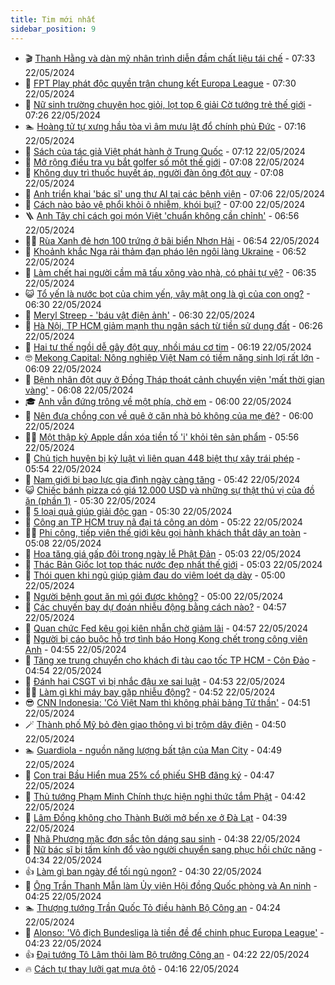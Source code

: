 ```yaml
---
title: Tim mới nhất
sidebar_position: 9
---
```


<!-- vnexpress-tin-moi-nhat:START -->
- 🎬 [Thanh Hằng và dàn mỹ nhân trình diễn đầm chất liệu tái chế](https://vnexpress.net/thanh-hang-va-dan-my-nhan-trinh-dien-dam-chat-lieu-tai-che-4749176.html) - 07:33 22/05/2024
- 🐎 [FPT Play phát độc quyền trận chung kết Europa League](https://vnexpress.net/fpt-play-phat-doc-quyen-tran-chung-ket-europa-league-4749257.html) - 07:30 22/05/2024
- 🦍 [Nữ sinh trường chuyên học giỏi, lọt top 6 giải Cờ tướng trẻ thế giới](https://vnexpress.net/nu-sinh-truong-chuyen-hoc-gioi-lot-top-6-giai-co-tuong-tre-the-gioi-4749126.html) - 07:26 22/05/2024
- 🏊 [Hoàng tử tự xưng hầu tòa vì âm mưu lật đổ chính phủ Đức](https://vnexpress.net/hoang-tu-tu-xung-hau-toa-vi-am-muu-lat-do-chinh-phu-duc-4749134.html) - 07:16 22/05/2024
- 🎊 [Sách của tác giả Việt phát hành ở Trung Quốc](https://vnexpress.net/sach-cua-tac-gia-viet-phat-hanh-o-trung-quoc-4748723.html) - 07:12 22/05/2024
- 🎃 [Mở rộng điều tra vụ bắt golfer số một thế giới](https://vnexpress.net/mo-rong-dieu-tra-vu-bat-golfer-so-mot-the-gioi-4749237.html) - 07:08 22/05/2024
- 🧰 [Không duy trì thuốc huyết áp, người đàn ông đột quỵ](https://vnexpress.net/khong-duy-tri-thuoc-huyet-ap-nguoi-dan-ong-dot-quy-4749143.html) - 07:08 22/05/2024
- 🔭 [Anh triển khai &#39;bác sĩ&#39; ung thư AI tại các bệnh viện](https://vnexpress.net/anh-trien-khai-bac-si-ung-thu-ai-tai-cac-benh-vien-4749142.html) - 07:06 22/05/2024
- 🫶 [Cách nào bảo vệ phổi khỏi ô nhiễm, khói bụi?](https://vnexpress.net/cach-nao-bao-ve-phoi-khoi-o-nhiem-khoi-bui-4749098.html) - 07:00 22/05/2024
- 🪜 [Anh Tây chỉ cách gọi món Việt &#39;chuẩn không cần chỉnh&#39;](https://vnexpress.net/anh-tay-chi-cach-goi-mon-viet-chuan-khong-can-chinh-4749202.html) - 06:56 22/05/2024
- 👨‍🏫 [Rùa Xanh đẻ hơn 100 trứng ở bãi biển Nhơn Hải](https://vnexpress.net/rua-xanh-de-hon-100-trung-o-bai-bien-nhon-hai-4749192.html) - 06:54 22/05/2024
- 🎊 [Khoảnh khắc Nga rải thảm đạn pháo lên ngôi làng Ukraine](https://vnexpress.net/khoanh-khac-nga-rai-tham-dan-phao-len-ngoi-lang-ukraine-4749156.html) - 06:52 22/05/2024
- 🎊 [Làm chết hai người cầm mã tấu xông vào nhà, có phải tự vệ?](https://vnexpress.net/lam-chet-hai-nguoi-cam-ma-tau-xong-vao-nha-co-phai-tu-ve-4749120.html) - 06:35 22/05/2024
- 😺 [Tổ yến là nước bọt của chim yến, vậy mật ong là gì của con ong?](https://vnexpress.net/to-yen-la-nuoc-bot-cua-chim-yen-vay-mat-ong-la-gi-cua-con-ong-4748214.html) - 06:30 22/05/2024
- 🐘 [Meryl Streep - &#39;báu vật điện ảnh&#39;](https://vnexpress.net/meryl-streep-bau-vat-dien-anh-4746337.html) - 06:30 22/05/2024
- 🌁 [Hà Nội, TP HCM giảm mạnh thu ngân sách từ tiền sử dụng đất](https://vnexpress.net/ha-noi-tp-hcm-giam-manh-thu-ngan-sach-tu-tien-su-dung-dat-4749217.html) - 06:26 22/05/2024
- 🐲 [Hai tư thế ngồi dễ gây đột quỵ, nhồi máu cơ tim](https://vnexpress.net/hai-tu-the-ngoi-de-gay-dot-quy-nhoi-mau-co-tim-4749057.html) - 06:19 22/05/2024
- 🤓 [Mekong Capital: Nông nghiệp Việt Nam có tiềm năng sinh lợi rất lớn](https://vnexpress.net/mekong-capital-nong-nghiep-viet-nam-co-tiem-nang-sinh-loi-rat-lon-4748975.html) - 06:09 22/05/2024
- 💪 [Bệnh nhân đột quỵ ở Đồng Tháp thoát cảnh chuyển viện &#39;mất thời gian vàng&#39;](https://vnexpress.net/benh-nhan-dot-quy-o-dong-thap-thoat-canh-chuyen-vien-mat-thoi-gian-vang-4749205.html) - 06:08 22/05/2024
- 🎓 [Anh vẫn đứng trông về một phía, chờ em](https://vnexpress.net/anh-van-dung-trong-ve-mot-phia-cho-em-4749081.html) - 06:00 22/05/2024
- 🫣 [Nên đưa chồng con về quê ở căn nhà bỏ không của mẹ đẻ?](https://vnexpress.net/nen-dua-chong-con-ve-que-o-can-nha-bo-khong-cua-me-de-4749018.html) - 06:00 22/05/2024
- 🧑‍💻 [Một thập kỷ Apple dần xóa tiền tố &#39;i&#39; khỏi tên sản phẩm](https://vnexpress.net/mot-thap-ky-apple-dan-xoa-tien-to-i-khoi-ten-san-pham-4749188.html) - 05:56 22/05/2024
- 🐲 [Chủ tịch huyện bị kỷ luật vì liên quan 448 biệt thự xây trái phép](https://vnexpress.net/chu-tich-huyen-bi-ky-luat-vi-lien-quan-448-biet-thu-xay-trai-phep-4744403.html) - 05:54 22/05/2024
- 🌝 [Nam giới bị bạo lực gia đình ngày càng tăng](https://vnexpress.net/nam-gioi-bi-bao-luc-gia-dinh-ngay-cang-tang-4749118.html) - 05:42 22/05/2024
- 😺 [Chiếc bánh pizza có giá 12.000 USD và những sự thật thú vị của đồ ăn &lpar;phần 1&rpar;](https://vnexpress.net/chiec-banh-pizza-co-gia-12-000-usd-va-nhung-su-that-thu-vi-cua-do-an-phan-1-4749074.html) - 05:30 22/05/2024
- 🐎 [5 loại quả giúp giải độc gan](https://vnexpress.net/5-loai-qua-giup-giai-doc-gan-4749144.html) - 05:30 22/05/2024
- 🎡 [Công an TP HCM truy nã đại tá công an dỏm](https://vnexpress.net/cong-an-tp-hcm-truy-na-dai-ta-cong-an-dom-4749195.html) - 05:22 22/05/2024
- 👨‍🏫 [Phi công, tiếp viên thế giới kêu gọi hành khách thắt dây an toàn](https://vnexpress.net/phi-cong-tiep-vien-the-gioi-keu-goi-hanh-khach-that-day-an-toan-4749165.html) - 05:08 22/05/2024
- 🦆 [Hoa tăng giá gấp đôi trong ngày lễ Phật Đản](https://vnexpress.net/hoa-tang-gia-gap-doi-trong-ngay-le-phat-dan-4749153.html) - 05:03 22/05/2024
- 🚦 [Thác Bản Giốc lọt top thác nước đẹp nhất thế giới](https://vnexpress.net/thac-ban-gioc-lot-top-thac-nuoc-dep-nhat-the-gioi-4749112.html) - 05:03 22/05/2024
- 💫 [Thói quen khi ngủ giúp giảm đau do viêm loét dạ dày](https://vnexpress.net/thoi-quen-khi-ngu-giup-giam-dau-do-viem-loet-da-day-4749148.html) - 05:00 22/05/2024
- 🎉 [Người bệnh gout ăn mì gói được không?](https://vnexpress.net/nguoi-benh-gout-an-mi-goi-duoc-khong-4749147.html) - 05:00 22/05/2024
- 🌋 [Các chuyến bay dự đoán nhiễu động bằng cách nào?](https://vnexpress.net/cac-chuyen-bay-du-doan-nhieu-dong-bang-cach-nao-4749161.html) - 04:57 22/05/2024
- 🤖 [Quan chức Fed kêu gọi kiên nhẫn chờ giảm lãi](https://vnexpress.net/quan-chuc-fed-keu-goi-kien-nhan-cho-giam-lai-4749128.html) - 04:57 22/05/2024
- 🦏 [Người bị cáo buộc hỗ trợ tình báo Hong Kong chết trong công viên Anh](https://vnexpress.net/nguoi-bi-cao-buoc-ho-tro-tinh-bao-hong-kong-chet-trong-cong-vien-anh-4749157.html) - 04:55 22/05/2024
- 🦩 [Tăng xe trung chuyển cho khách đi tàu cao tốc TP HCM - Côn Đảo](https://vnexpress.net/tang-xe-trung-chuyen-cho-khach-di-tau-cao-toc-tp-hcm-con-dao-4749179.html) - 04:54 22/05/2024
- 👺 [Đánh hai CSGT vì bị nhắc đậu xe sai luật](https://vnexpress.net/danh-hai-csgt-vi-bi-nhac-dau-xe-sai-luat-4749137.html) - 04:53 22/05/2024
- 🧑‍🏫 [Làm gì khi máy bay gặp nhiễu động?](https://vnexpress.net/lam-gi-khi-may-bay-gap-nhieu-dong-4749106.html) - 04:52 22/05/2024
- 😎 [CNN Indonesia: &#39;Có Việt Nam thì không phải bảng Tử thần&#39;](https://vnexpress.net/cnn-indonesia-co-viet-nam-thi-khong-phai-bang-tu-than-4749164.html) - 04:51 22/05/2024
- 🪄 [Thành phố Mỹ bỏ đèn giao thông vì bị trộm dây điện](https://vnexpress.net/thanh-pho-my-bo-den-giao-thong-vi-bi-trom-day-dien-4749055.html) - 04:50 22/05/2024
- 🏊 [Guardiola - nguồn năng lượng bất tận của Man City](https://vnexpress.net/guardiola-nguon-nang-luong-bat-tan-cua-man-city-4748501.html) - 04:49 22/05/2024
- 💃 [Con trai Bầu Hiển mua 25% cổ phiếu SHB đăng ký](https://vnexpress.net/con-trai-bau-hien-mua-25-co-phieu-shb-dang-ky-4749175.html) - 04:47 22/05/2024
- 🦆 [Thủ tướng Phạm Minh Chính thực hiện nghi thức tắm Phật](https://vnexpress.net/thu-tuong-pham-minh-chinh-thuc-hien-nghi-thuc-tam-phat-4749094.html) - 04:42 22/05/2024
- 🎊 [Lâm Đồng không cho Thành Bưởi mở bến xe ở Đà Lạt](https://vnexpress.net/lam-dong-khong-cho-thanh-buoi-mo-ben-xe-o-da-lat-4749158.html) - 04:39 22/05/2024
- 👺 [Nhã Phương mặc đơn sắc tôn dáng sau sinh](https://vnexpress.net/nha-phuong-mac-don-sac-ton-dang-sau-sinh-4748664.html) - 04:38 22/05/2024
- 🎡 [Nữ bác sĩ bị tấm kính đổ vào người chuyển sang phục hồi chức năng](https://vnexpress.net/nu-bac-si-bi-tam-kinh-do-vao-nguoi-chuyen-sang-phuc-hoi-chuc-nang-4749001.html) - 04:34 22/05/2024
- 👍 [Làm gì ban ngày để tối ngủ ngon?](https://vnexpress.net/lam-gi-ban-ngay-de-toi-ngu-ngon-4749135.html) - 04:30 22/05/2024
- 🐎 [Ông Trần Thanh Mẫn làm Ủy viên Hội đồng Quốc phòng và An ninh](https://vnexpress.net/ong-tran-thanh-man-lam-uy-vien-hoi-dong-quoc-phong-va-an-ninh-4749115.html) - 04:25 22/05/2024
- 🏊 [Thượng tướng Trần Quốc Tỏ điều hành Bộ Công an](https://vnexpress.net/thuong-tuong-tran-quoc-to-dieu-hanh-bo-cong-an-4748915.html) - 04:24 22/05/2024
- 🦩 [Alonso: &#39;Vô địch Bundesliga là tiền đề để chinh phục Europa League&#39;](https://vnexpress.net/alonso-vo-dich-bundesliga-la-tien-de-de-chinh-phuc-europa-league-4749103.html) - 04:23 22/05/2024
- 👍 [Đại tướng Tô Lâm thôi làm Bộ trưởng Công an](https://vnexpress.net/dai-tuong-to-lam-thoi-lam-bo-truong-cong-an-4748898.html) - 04:22 22/05/2024
- 🔥 [Cách tự thay lưỡi gạt mưa ôtô](https://vnexpress.net/cach-tu-thay-luoi-gat-mua-oto-4749013.html) - 04:16 22/05/2024<!-- vnexpress-tin-moi-nhat:END -->
